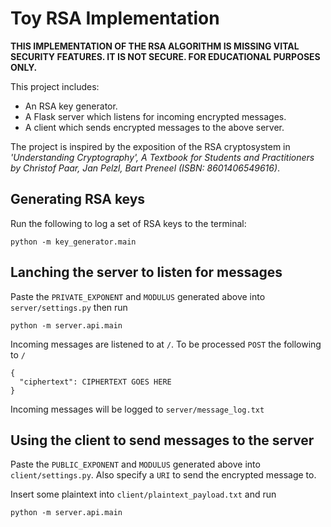 # Toy RSA Implementation

**THIS IMPLEMENTATION OF THE RSA ALGORITHM IS MISSING VITAL SECURITY FEATURES.  IT IS NOT SECURE.  FOR EDUCATIONAL PURPOSES ONLY.**

This project includes:
- An RSA key generator.
- A Flask server which listens for incoming encrypted messages.
- A client which sends encrypted messages to the above server.

The project is inspired by the exposition of the RSA cryptosystem in  *'Understanding Cryptography', A Textbook for Students and Practitioners by Christof Paar, Jan Pelzl, Bart Preneel (ISBN: 8601406549616)*.

## Generating RSA keys

Run the following to log a set of RSA keys to the terminal:
```
python -m key_generator.main
```

## Lanching the server to listen for messages

Paste the `PRIVATE_EXPONENT` and `MODULUS` generated above into `server/settings.py` then run

```
python -m server.api.main
```

Incoming messages are listened to at `/`.  To be processed `POST` the following to `/`
```
{
  "ciphertext": CIPHERTEXT GOES HERE
}
```

Incoming messages will be logged to `server/message_log.txt`

## Using the client to send messages to the server

Paste the `PUBLIC_EXPONENT` and `MODULUS` generated above into `client/settings.py`.  Also specify a `URI` to send the encrypted message to.

Insert some plaintext into `client/plaintext_payload.txt` and run

```
python -m server.api.main
```
